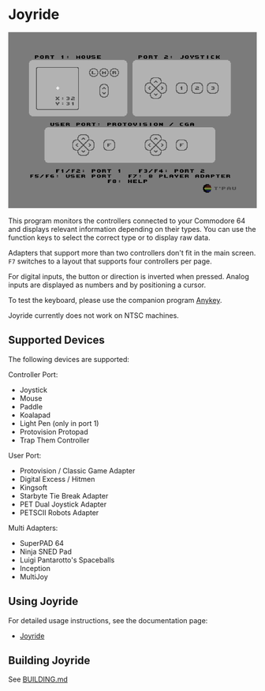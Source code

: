 # Joyride

![Screenshot](screenshot.png)

This program monitors the controllers connected to your Commodore 64 and displays relevant information depending on their types. You can use the function keys to select the correct type or to display raw data.

Adapters that support more than two controllers don't fit in the main screen. `F7` switches to a layout that supports four controllers per page.

For digital inputs, the button or direction is inverted when pressed. Analog inputs are displayed as numbers and by positioning a cursor.

To test the keyboard, please use the companion program [Anykey](https://github.com/T-Pau/Anykey).

Joyride currently does not work on NTSC machines.

## Supported Devices

The following devices are supported:

Controller Port:
- Joystick
- Mouse
- Paddle
- Koalapad
- Light Pen (only in port 1)
- Protovision Protopad
- Trap Them Controller

User Port:
- Protovision / Classic Game Adapter
- Digital Excess / Hitmen
- Kingsoft
- Starbyte Tie Break Adapter
- PET Dual Joystick Adapter
- PETSCII Robots Adapter

Multi Adapters:
- SuperPAD 64
- Ninja SNED Pad
- Luigi Pantarotto's Spaceballs
- Inception
- MultiJoy


## Using Joyride

For detailed usage instructions, see the documentation page:

- [Joyride](Documentation/Joyride.md)


## Building Joyride

See [BUILDING.md](BUILDING.md)
